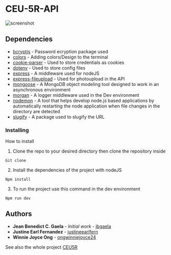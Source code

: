 # CEU-5R-API

![screenshot](https://prnt.sc/t7s6jc)

## Dependencies

* [bcryptjs](https://www.npmjs.com/package/bcryptjs) - Password ecryption package used
* [colors](https://www.npmjs.com/package/colors) - Adding colors/Design to the terminal
* [cookie-parser](https://www.npmjs.com/package/cookie-parser) - Used to store credentials as cookies
* [dotenv](https://www.npmjs.com/package/dotenv) - Used to store config files
* [express](https://www.npmjs.com/package/express) - A middleware used for nodeJS
* [express-fileupload](https://www.npmjs.com/package/express-fileupload) - Used for photoupload in the API
* [mongoose](https://www.npmjs.com/package/mongoose) -  A MongoDB object modeling tool designed to work in an asynchronous environment
* [morgan](https://www.npmjs.com/package/morgan) - A logger middleware used in the Dev environment
* [nodemon](https://www.npmjs.com/package/nodemon) - A tool that helps develop node.js based applications by automatically restarting the node application when file changes in the directory are detected
* [slugify](https://www.npmjs.com/package/slugify) - A package used to slugify the URL

### Installing

How to install

1. Clone the repo to your desired directory then clone the repository inside
```
Git clone
```

2. Install the dependencies of the project with nodeJS
```
Npm install
```

3. To run the project use this command in the dev environment
```
Npm run dev
```

## Authors

* **Jean Benedict C. Gaela** - *Initial work* - [jbgaela](https://github.com/jbgaela)
* **Justine Earl Fernandez** - [justineearlfern](https://github.com/justineearlfern)
* **Winnie Joyce Ong** - [ongwinniejoyce24](https://github.com/ongwinniejoyce24)

See also the whole project [CEU5R](https://github.com/CEU5R)

